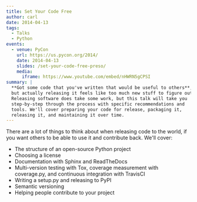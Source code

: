```yaml
---
title: Set Your Code Free
author: carl
date: 2014-04-13
tags:
  - Talks
  - Python
events:
  - venue: PyCon
    url: https://us.pycon.org/2014/
    date: 2014-04-13
    slides: /set-your-code-free-preso/
    media:
      iframe: https://www.youtube.com/embed/nHWRN5gCPSI
summary: |
  **Got some code that you've written that would be useful to others**,
  but actually releasing it feels like too much new stuff to figure out?
  Releasing software does take some work, but this talk will take you
  step-by-step through the process with specific recommendations and
  tools. We'll cover preparing your code for release, packaging it,
  releasing it, and maintaining it over time.
---
```


There are a lot of things to think about when releasing code to the
world, if you want others to be able to use it and contribute back.
We'll cover:

- The structure of an open-source Python project
- Choosing a license
- Documentation with Sphinx and ReadTheDocs
- Multi-version testing with Tox, coverage measurement with
  coverage.py, and continuous integration with TravisCI
- Writing a setup.py and releasing to PyPI
- Semantic versioning
- Helping people contribute to your project
